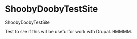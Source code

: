 # ShoobyDoobyTestSite
ShoobyDoobyTestSite

Test to see if this will be useful for work with Drupal.  HMMMM.
